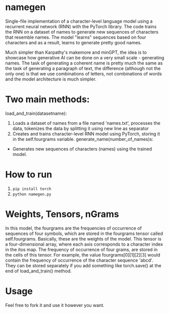 # namegen
Single-file implementation of a character-level language model using a recurrent neural network (RNN) with the PyTorch library. The code trains the RNN on a dataset of names to generate new sequences of characters that resemble names. The model "learns" sequences based on four characters and as a result, learns to generate pretty good names.

Much simpler than Karpathy's makemore and minGPT, the idea is to showcase how generative AI can be done on a very small scale - generating names. The task of generating a coherent name is pretty much the same as the task of generating a paragraph of text, the difference (although not the only one) is that we use combinations of letters, not combinations of words and the model architecture is much simpler.

# Two main methods:
load_and_train(datasetname): 
1. Loads a dataset of names from a file named 'names.txt', processes the data, tokenizes the data by splitting it using new line as separator
2. Creates and trains character-level RNN model using PyTorch, storing it in the self.fourgrams variable.
generate_name(number_of_names)s:
- Generates new sequences of characters (names) using the trained model.

# How to run
1. `pip install torch`
2. `python namegen.py`

# Weights, Tensors, nGrams
In this model, the fourgrams are the frequencies of occurrence of sequences of four symbols, which are stored in the fourgrams tensor called self.fourgrams. Basically, these are the weights of the model. This tensor is a four-dimensional array, where each axis corresponds to a character index in the itos map. The frequency of occurrence of four grams, are stored in the cells of this tensor. For example, the value fourgrams[0][1][2][3] would contain the frequency of occurrence of the character sequence 'abcd'. They can be stored separately if you add something like torch.save() at the end of load_and_train() method.

# Usage
Feel free to fork it and use it however you want.

